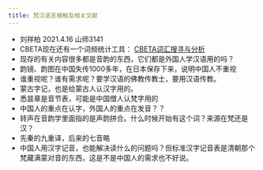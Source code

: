 ```yaml
---
title: 梵汉语言接触及相关文献
---
```


- 刘祥柏 2021.4.16 山师3141
- CBETA现在还有一个词频统计工具： [CBETA词汇搜寻与分析](http://cbetaconcordance.dila.edu.tw/)
- 现存的有关内容很多都是音韵的东西，它们都是外国人学汉语用的吗？
- 韵镜、韵图在中国失传1000多年，在日本保存下来，说明中国人不重视
- 谁重视呢？谁有需求呢？要学汉语的佛教传教士，要用汉语传教。
- 蒙古字记，也是给蒙古人认汉字用的。
- 悉昙章是音节表，可能是中国僧人认梵字用的
- 中国人的重点在认字，外国人的重点在发音？？
- 转声在音韵学里面指的是声韵拼合。什么时候开始有这个词？来源在梵还是汉？
- 先秦的九重译，后来的七音略
- 中国人用汉字记音，也能解决读什么的问题吗？但标准汉字记音表是清朝那个梵藏满蒙对音的东西，这是不是中国人的需求也不好说。